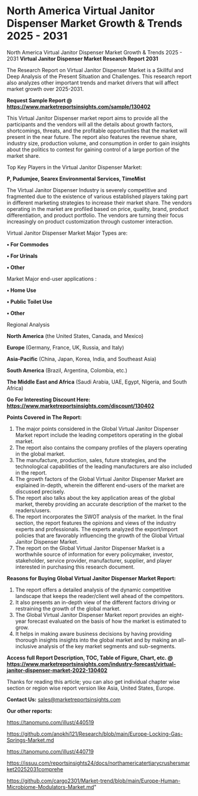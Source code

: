 # North America Virtual Janitor Dispenser Market Growth & Trends 2025 - 2031
North America Virtual Janitor Dispenser Market Growth & Trends 2025 - 2031
<strong>Virtual Janitor Dispenser Market Research Report 2031</strong>

The Research Report on Virtual Janitor Dispenser Market is a Skillful and Deep Analysis of the Present Situation and Challenges. This research report also analyzes other important trends and market drivers that will affect market growth over 2025-2031.

<strong>Request Sample Report @ <a href=https://www.marketreportsinsights.com/sample/130402>https://www.marketreportsinsights.com/sample/130402</a></strong>

This Virtual Janitor Dispenser market report aims to provide all the participants and the vendors will all the details about growth factors, shortcomings, threats, and the profitable opportunities that the market will present in the near future. The report also features the revenue share, industry size, production volume, and consumption in order to gain insights about the politics to contest for gaining control of a large portion of the market share.

Top Key Players in the Virtual Janitor Dispenser Market:

<strong>P, Pudumjee, Searex Environmental Services, TimeMist</strong>

The Virtual Janitor Dispenser Industry is severely competitive and fragmented due to the existence of various established players taking part in different marketing strategies to increase their market share. The vendors operating in the market are profiled based on price, quality, brand, product differentiation, and product portfolio. The vendors are turning their focus increasingly on product customization through customer interaction.

Virtual Janitor Dispenser Market Major Types are:

<strong>• For Commodes

• For Urinals

• Other</strong>

Market Major end-user applications :

<strong>• Home Use

• Public Toilet Use

• Other</strong>

Regional Analysis

</u><strong><b>North America</b></strong> (the United States, Canada, and Mexico)

<strong><b>Europe </b></strong>(Germany, France, UK, Russia, and Italy)

<strong><b>Asia-Pacific</b></strong> (China, Japan, Korea, India, and Southeast Asia)

<strong><b>South America</b></strong> (Brazil, Argentina, Colombia, etc.)

<strong><b>The Middle East and Africa</b></strong> (Saudi Arabia, UAE, Egypt, Nigeria, and South Africa)

<strong>Go For Interesting Discount Here: <a href=https://www.marketreportsinsights.com/discount/130402>https://www.marketreportsinsights.com/discount/130402</a></strong>

<strong>Points Covered in The Report:</strong>
<ol>
  <li>The major points considered in the Global Virtual Janitor Dispenser Market report include the leading competitors operating in the global market.</li>
  <li>The report also contains the company profiles of the players operating in the global market.</li>
  <li>The manufacture, production, sales, future strategies, and the technological capabilities of the leading manufacturers are also included in the report.</li>
  <li>The growth factors of the Global Virtual Janitor Dispenser Market are explained in-depth, wherein the different end-users of the market are discussed precisely.</li>
  <li>The report also talks about the key application areas of the global market, thereby providing an accurate description of the market to the readers/users.</li>
  <li>The report incorporates the SWOT analysis of the market. In the final section, the report features the opinions and views of the industry experts and professionals. The experts analyzed the export/import policies that are favorably influencing the growth of the Global Virtual Janitor Dispenser Market.</li>
  <li>The report on the Global Virtual Janitor Dispenser Market is a worthwhile source of information for every policymaker, investor, stakeholder, service provider, manufacturer, supplier, and player interested in purchasing this research document.</li>
</ol>
<strong>Reasons for Buying Global Virtual Janitor Dispenser Market Report:</strong>

<ol>
  <li>The report offers a detailed analysis of the dynamic competitive landscape that keeps the reader/client well ahead of the competitors.</li>
  <li>It also presents an in-depth view of the different factors driving or restraining the growth of the global market.</li>
  <li>The Global Virtual Janitor Dispenser Market report provides an eight-year forecast evaluated on the basis of how the market is estimated to grow.</li>
  <li>It helps in making aware business decisions by having providing thorough insights insights into the global market and by making an all-inclusive analysis of the key market segments and sub-segments.</li>
</ol>
<strong>Access full Report Description, TOC, Table of Figure, Chart, etc. @ <a href=https://www.marketreportsinsights.com/industry-forecast/virtual-janitor-dispenser-market-2022-130402>https://www.marketreportsinsights.com/industry-forecast/virtual-janitor-dispenser-market-2022-130402</a></strong>


Thanks for reading this article; you can also get individual chapter wise section or region wise report version like Asia, United States, Europe.

<strong>Contact Us:</strong>
sales@marketreportsinsights.com

<strong>Our other reports:</strong>

<a href=https://tanomuno.com/illust/440519>https://tanomuno.com/illust/440519</a>

<a href=https://github.com/anokhi121/Research/blob/main/Europe-Locking-Gas-Springs-Market.md>https://github.com/anokhi121/Research/blob/main/Europe-Locking-Gas-Springs-Market.md</a>

<a href=https://tanomuno.com/illust/440719>https://tanomuno.com/illust/440719</a>

<a href=https://issuu.com/reportsinsights24/docs/northamericatertiarycrushersmarket20252031comprehe>https://issuu.com/reportsinsights24/docs/northamericatertiarycrushersmarket20252031comprehe</a>

<a href=https://github.com/cargo2301/Market-trend/blob/main/Europe-Human-Microbiome-Modulators-Market.md>https://github.com/cargo2301/Market-trend/blob/main/Europe-Human-Microbiome-Modulators-Market.md</a>"
